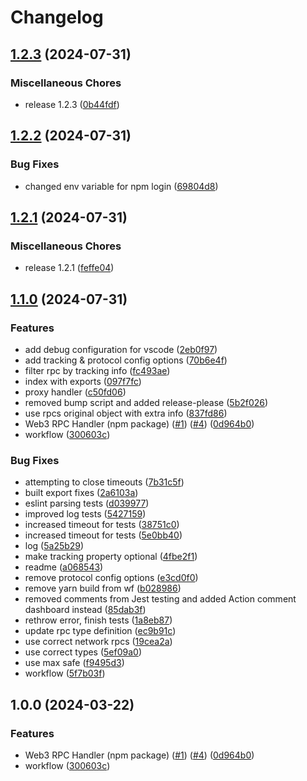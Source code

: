 # Changelog

## [1.2.3](https://github.com/ubiquity/rpc-handler/compare/v1.2.2...v1.2.3) (2024-07-31)

### Miscellaneous Chores

- release 1.2.3 ([0b44fdf](https://github.com/ubiquity/rpc-handler/commit/0b44fdfacb50c8f59576d1cf6faf79c3f19c72e4))

## [1.2.2](https://github.com/ubiquity/rpc-handler/compare/v1.2.1...v1.2.2) (2024-07-31)

### Bug Fixes

- changed env variable for npm login ([69804d8](https://github.com/ubiquity/rpc-handler/commit/69804d8d244b50c089aea0aac84daca102877554))

## [1.2.1](https://github.com/ubiquity/rpc-handler/compare/v1.1.0...v1.2.1) (2024-07-31)

### Miscellaneous Chores

- release 1.2.1 ([feffe04](https://github.com/ubiquity/rpc-handler/commit/feffe04efdff124a51adc07045e9a35116230a71))

## [1.1.0](https://github.com/ubiquity/rpc-handler/compare/v1.0.0...v1.1.0) (2024-07-31)

### Features

- add debug configuration for vscode ([2eb0f97](https://github.com/ubiquity/rpc-handler/commit/2eb0f977254991707d4d19fbb3741b54145cab5f))
- add tracking & protocol config options ([70b6e4f](https://github.com/ubiquity/rpc-handler/commit/70b6e4ffe40f0aca65f62196492f6d6293f51ed4))
- filter rpc by tracking info ([fc493ae](https://github.com/ubiquity/rpc-handler/commit/fc493aecd97851d349a8033ef4e802aa48e4de19))
- index with exports ([097f7fc](https://github.com/ubiquity/rpc-handler/commit/097f7fcd4465addd3985faa6fc1a102c3624896e))
- proxy handler ([c50fd06](https://github.com/ubiquity/rpc-handler/commit/c50fd068685248f2809a6f9430c6748a695217b7))
- removed bump script and added release-please ([5b2f026](https://github.com/ubiquity/rpc-handler/commit/5b2f02618df036e030c043ffc17a2a6819c66531))
- use rpcs original object with extra info ([837fd86](https://github.com/ubiquity/rpc-handler/commit/837fd86c472cb12e71b54caf1c0433d7553ccfc3))
- Web3 RPC Handler (npm package) ([#1](https://github.com/ubiquity/rpc-handler/issues/1)) ([#4](https://github.com/ubiquity/rpc-handler/issues/4)) ([0d964b0](https://github.com/ubiquity/rpc-handler/commit/0d964b09871b09fa5ce441d3339254d171ecae62))
- workflow ([300603c](https://github.com/ubiquity/rpc-handler/commit/300603cbdc788b44c80a366021142f99842590ba))

### Bug Fixes

- attempting to close timeouts ([7b31c5f](https://github.com/ubiquity/rpc-handler/commit/7b31c5f82a50a0d4c33c9205643cce19c41d3152))
- built export fixes ([2a6103a](https://github.com/ubiquity/rpc-handler/commit/2a6103a7d9b14ffa66355016ed6f4b2af9a64531))
- eslint parsing tests ([d039977](https://github.com/ubiquity/rpc-handler/commit/d039977b2e9d77866c18f231bf6e0b5184963525))
- improved log tests ([5427159](https://github.com/ubiquity/rpc-handler/commit/54271597bc74ee945a12d584caea386b52354267))
- increased timeout for tests ([38751c0](https://github.com/ubiquity/rpc-handler/commit/38751c02b54febec1c653af49b8cef10b14ffcbb))
- increased timeout for tests ([5e0bb40](https://github.com/ubiquity/rpc-handler/commit/5e0bb40625bf44ee79194ea26d4c7c5984d5e9c7))
- log ([5a25b29](https://github.com/ubiquity/rpc-handler/commit/5a25b29e668398abefa97b44a11846f7cdda8571))
- make tracking property optional ([4fbe2f1](https://github.com/ubiquity/rpc-handler/commit/4fbe2f14f9171dc4bc8eabb29add44dda4beebe3))
- readme ([a068543](https://github.com/ubiquity/rpc-handler/commit/a068543dd0c21b723876bc05a58272240ecbac01))
- remove protocol config options ([e3cd0f0](https://github.com/ubiquity/rpc-handler/commit/e3cd0f00ad1325b8c24f8288e5d110f637110ac3))
- remove yarn build from wf ([b028986](https://github.com/ubiquity/rpc-handler/commit/b028986b63cd5bd52e7260c6aa220b8d14a5b184))
- removed comments from Jest testing and added Action comment dashboard instead ([85dab3f](https://github.com/ubiquity/rpc-handler/commit/85dab3fb961fcb802c7e5d5be95c1025d6148528))
- rethrow error, finish tests ([1a8eb87](https://github.com/ubiquity/rpc-handler/commit/1a8eb874902085c8978eddc978de97cf80d94f59))
- update rpc type definition ([ec9b91c](https://github.com/ubiquity/rpc-handler/commit/ec9b91cdca285b9800ed3305795d89f6e7d5d31f))
- use correct network rpcs ([19cea2a](https://github.com/ubiquity/rpc-handler/commit/19cea2ac65c5982c76c12e2c092d2e0664275573))
- use correct types ([5ef09a0](https://github.com/ubiquity/rpc-handler/commit/5ef09a0bdb5733f7627470cd2e5d02ad89774442))
- use max safe ([f9495d3](https://github.com/ubiquity/rpc-handler/commit/f9495d3d3b5703a9d4052432d66e5f7fb0c95860))
- workflow ([5f7b03f](https://github.com/ubiquity/rpc-handler/commit/5f7b03fd9fae8c3abfecef89043949420a12049a))

## 1.0.0 (2024-03-22)

### Features

- Web3 RPC Handler (npm package) ([#1](https://github.com/ubiquity/rpc-handler/issues/1)) ([#4](https://github.com/ubiquity/rpc-handler/issues/4)) ([0d964b0](https://github.com/ubiquity/rpc-handler/commit/0d964b09871b09fa5ce441d3339254d171ecae62))
- workflow ([300603c](https://github.com/ubiquity/rpc-handler/commit/300603cbdc788b44c80a366021142f99842590ba))
